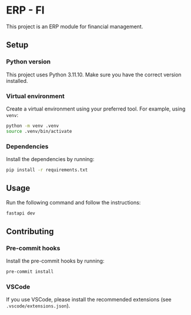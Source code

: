 # ERP - FI

This project is an ERP module for financial management.

## Setup

### Python version

This project uses Python 3.11.10. Make sure you have the correct version installed.

### Virtual environment

Create a virtual environment using your preferred tool. For example, using `venv`:

```bash
python -m venv .venv
source .venv/bin/activate
```

### Dependencies

Install the dependencies by running:

```bash
pip install -r requirements.txt
```

## Usage

Run the following command and follow the instructions:

```bash
fastapi dev
```

## Contributing

### Pre-commit hooks

Install the pre-commit hooks by running:

```bash
pre-commit install
```

### VSCode

If you use VSCode, please install the recommended extensions (see `.vscode/extensions.json`).
